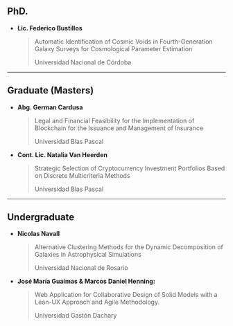 ## PhD.

- **Lic. Federico Bustillos**
    > Automatic Identification of Cosmic Voids in Fourth-Generation Galaxy Surveys for Cosmological Parameter Estimation
    >
    > Universidad Nacional de Córdoba

---

## Graduate (Masters)

- **Abg. German Cardusa**
    > Legal and Financial Feasibility for the Implementation of Blockchain for the Issuance and Management of Insurance
    >
    > Universidad Blas Pascal

- **Cont. Lic. Natalia Van Heerden**
    > Strategic Selection of Cryptocurrency Investment Portfolios Based on Discrete Multicriteria Methods
    >
    > Universidad Blas Pascal

---

## Undergraduate

- **Nicolas Navall**
    > Alternative Clustering Methods for the Dynamic Decomposition of Galaxies in Astrophysical Simulations
    >
    > Universidad Nacional de Rosario

- **José María Guaimas & Marcos Daniel Henning:**
    > Web Application for Collaborative Design of Solid Models with a Lean-UX Approach and Agile Methodology.
    > 
    > Universidad Gastón Dachary 
